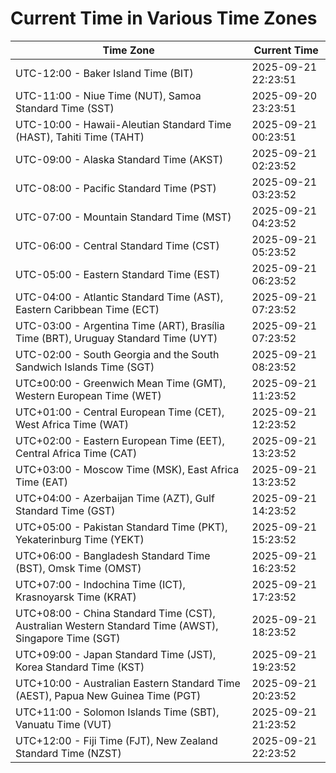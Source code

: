 # Current Time in Various Time Zones

| Time Zone | Current Time |
|-----------|--------------|
| UTC-12:00 - Baker Island Time (BIT) | 2025-09-21 22:23:51 |
| UTC-11:00 - Niue Time (NUT), Samoa Standard Time (SST) | 2025-09-20 23:23:51 |
| UTC-10:00 - Hawaii-Aleutian Standard Time (HAST), Tahiti Time (TAHT) | 2025-09-21 00:23:51 |
| UTC-09:00 - Alaska Standard Time (AKST) | 2025-09-21 02:23:52 |
| UTC-08:00 - Pacific Standard Time (PST) | 2025-09-21 03:23:52 |
| UTC-07:00 - Mountain Standard Time (MST) | 2025-09-21 04:23:52 |
| UTC-06:00 - Central Standard Time (CST) | 2025-09-21 05:23:52 |
| UTC-05:00 - Eastern Standard Time (EST) | 2025-09-21 06:23:52 |
| UTC-04:00 - Atlantic Standard Time (AST), Eastern Caribbean Time (ECT) | 2025-09-21 07:23:52 |
| UTC-03:00 - Argentina Time (ART), Brasília Time (BRT), Uruguay Standard Time (UYT) | 2025-09-21 07:23:52 |
| UTC-02:00 - South Georgia and the South Sandwich Islands Time (SGT) | 2025-09-21 08:23:52 |
| UTC±00:00 - Greenwich Mean Time (GMT), Western European Time (WET) | 2025-09-21 11:23:52 |
| UTC+01:00 - Central European Time (CET), West Africa Time (WAT) | 2025-09-21 12:23:52 |
| UTC+02:00 - Eastern European Time (EET), Central Africa Time (CAT) | 2025-09-21 13:23:52 |
| UTC+03:00 - Moscow Time (MSK), East Africa Time (EAT) | 2025-09-21 13:23:52 |
| UTC+04:00 - Azerbaijan Time (AZT), Gulf Standard Time (GST) | 2025-09-21 14:23:52 |
| UTC+05:00 - Pakistan Standard Time (PKT), Yekaterinburg Time (YEKT) | 2025-09-21 15:23:52 |
| UTC+06:00 - Bangladesh Standard Time (BST), Omsk Time (OMST) | 2025-09-21 16:23:52 |
| UTC+07:00 - Indochina Time (ICT), Krasnoyarsk Time (KRAT) | 2025-09-21 17:23:52 |
| UTC+08:00 - China Standard Time (CST), Australian Western Standard Time (AWST), Singapore Time (SGT) | 2025-09-21 18:23:52 |
| UTC+09:00 - Japan Standard Time (JST), Korea Standard Time (KST) | 2025-09-21 19:23:52 |
| UTC+10:00 - Australian Eastern Standard Time (AEST), Papua New Guinea Time (PGT) | 2025-09-21 20:23:52 |
| UTC+11:00 - Solomon Islands Time (SBT), Vanuatu Time (VUT) | 2025-09-21 21:23:52 |
| UTC+12:00 - Fiji Time (FJT), New Zealand Standard Time (NZST) | 2025-09-21 22:23:52 |
